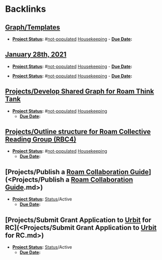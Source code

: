 
# Backlinks
## [Graph/Templates](<Graph/Templates.md>)
- **[Project Status](<Project Status.md>):** #[not-populated](<not-populated.md>) [Housekeeping](<Housekeeping.md>)
                - **[Due Date](<Due Date.md>):**

## [January 28th, 2021](<January 28th, 2021.md>)
- **[Project Status](<Project Status.md>):** #[not-populated](<not-populated.md>) [Housekeeping](<Housekeeping.md>)
                            - **[Due Date](<Due Date.md>):**

- **[Project Status](<Project Status.md>):** #[not-populated](<not-populated.md>) [Housekeeping](<Housekeeping.md>)
                            - **[Due Date](<Due Date.md>):**

## [Projects/Develop Shared Graph for Roam Think Tank](<Projects/Develop Shared Graph for Roam Think Tank.md>)
- **[Project Status](<Project Status.md>):** #[not-populated](<not-populated.md>) [Housekeeping](<Housekeeping.md>)
    - **[Due Date](<Due Date.md>):**

## [Projects/Outline structure for Roam Collective Reading Group (RBC4)](<Projects/Outline structure for Roam Collective Reading Group (RBC4).md>)
- **[Project Status](<Project Status.md>):** #[not-populated](<not-populated.md>) [Housekeeping](<Housekeeping.md>)
    - **[Due Date](<Due Date.md>):**

## [Projects/Publish a [Roam Collaboration Guide](<Roam Collaboration Guide.md>)](<Projects/Publish a [Roam Collaboration Guide](<Roam Collaboration Guide.md>).md>)
- **[Project Status](<Project Status.md>):** [Status](<Status.md>)/Active
    - **[Due Date](<Due Date.md>):**

## [Projects/Submit Grant Application to [Urbit](<Urbit.md>) for RC](<Projects/Submit Grant Application to [Urbit](<Urbit.md>) for RC.md>)
- **[Project Status](<Project Status.md>):** [Status](<Status.md>)/Active
    - **[Due Date](<Due Date.md>):**

